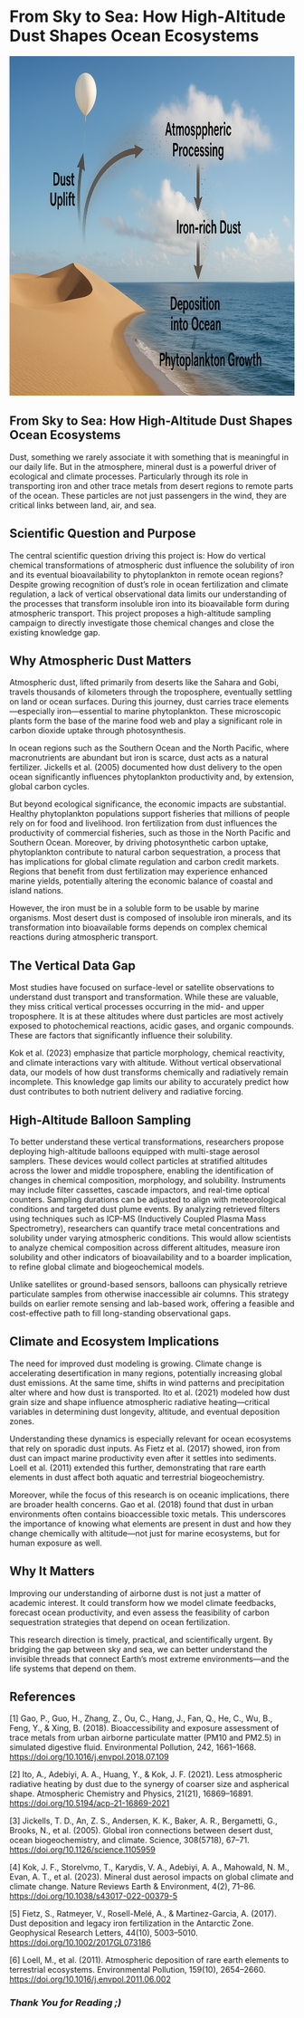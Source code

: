 # From Sky to Sea: How High-Altitude Dust Shapes Ocean Ecosystems

<img src="NSF_FeDUST_balloon.png" height="600" width="600">


## From Sky to Sea: How High-Altitude Dust Shapes Ocean Ecosystems

Dust, something we rarely associate it with something that is meaningful in our daily life. But in the atmosphere, mineral dust is a powerful driver of ecological and climate processes. Particularly through its role in transporting iron and other trace metals from desert regions to remote parts of the ocean. These particles are not just passengers in the wind, they are critical links between land, air, and sea.

## Scientific Question and Purpose

The central scientific question driving this project is: How do vertical chemical transformations of atmospheric dust influence the solubility of iron and its eventual bioavailability to phytoplankton in remote ocean regions? Despite growing recognition of dust’s role in ocean fertilization and climate regulation, a lack of vertical observational data limits our understanding of the processes that transform insoluble iron into its bioavailable form during atmospheric transport. This project proposes a high-altitude sampling campaign to directly investigate those chemical changes and close the existing knowledge gap.

## Why Atmospheric Dust Matters

Atmospheric dust, lifted primarily from deserts like the Sahara and Gobi, travels thousands of kilometers through the troposphere, eventually settling on land or ocean surfaces. During this journey, dust carries trace elements—especially iron—essential to marine phytoplankton. These microscopic plants form the base of the marine food web and play a significant role in carbon dioxide uptake through photosynthesis.

In ocean regions such as the Southern Ocean and the North Pacific, where macronutrients are abundant but iron is scarce, dust acts as a natural fertilizer. Jickells et al. (2005) documented how dust delivery to the open ocean significantly influences phytoplankton productivity and, by extension, global carbon cycles.

But beyond ecological significance, the economic impacts are substantial. Healthy phytoplankton populations support fisheries that millions of people rely on for food and livelihood. Iron fertilization from dust influences the productivity of commercial fisheries, such as those in the North Pacific and Southern Ocean. Moreover, by driving photosynthetic carbon uptake, phytoplankton contribute to natural carbon sequestration, a process that has implications for global climate regulation and carbon credit markets. Regions that benefit from dust fertilization may experience enhanced marine yields, potentially altering the economic balance of coastal and island nations.

However, the iron must be in a soluble form to be usable by marine organisms. Most desert dust is composed of insoluble iron minerals, and its transformation into bioavailable forms depends on complex chemical reactions during atmospheric transport.

  
## The Vertical Data Gap

Most studies have focused on surface-level or satellite observations to understand dust transport and transformation. While these are valuable, they miss critical vertical processes occurring in the mid- and upper troposphere. It is at these altitudes where dust particles are most actively exposed to photochemical reactions, acidic gases, and organic compounds. These are factors that significantly influence their solubility.

Kok et al. (2023) emphasize that particle morphology, chemical reactivity, and climate interactions vary with altitude. Without vertical observational data, our models of how dust transforms chemically and radiatively remain incomplete. This knowledge gap limits our ability to accurately predict how dust contributes to both nutrient delivery and radiative forcing.


## High-Altitude Balloon Sampling 

To better understand these vertical transformations, researchers propose deploying high-altitude balloons equipped with multi-stage aerosol samplers. These devices would collect particles at stratified altitudes across the lower and middle troposphere, enabling the identification of changes in chemical composition, morphology, and solubility. Instruments may include filter cassettes, cascade impactors, and real-time optical counters. Sampling durations can be adjusted to align with meteorological conditions and targeted dust plume events. By analyzing retrieved filters using techniques such as ICP-MS (Inductively Coupled Plasma Mass Spectrometry), researchers can quantify trace metal concentrations and solubility under varying atmospheric conditions. This would allow scientists to analyze chemical composition across different altitudes, measure iron solubility and other indicators of bioavailability and to a boarder implication, to refine global climate and biogeochemical models.

Unlike satellites or ground-based sensors, balloons can physically retrieve particulate samples from otherwise inaccessible air columns. This strategy builds on earlier remote sensing and lab-based work, offering a feasible and cost-effective path to fill long-standing observational gaps.


## Climate and Ecosystem Implications

The need for improved dust modeling is growing. Climate change is accelerating desertification in many regions, potentially increasing global dust emissions. At the same time, shifts in wind patterns and precipitation alter where and how dust is transported. Ito et al. (2021) modeled how dust grain size and shape influence atmospheric radiative heating—critical variables in determining dust longevity, altitude, and eventual deposition zones.

Understanding these dynamics is especially relevant for ocean ecosystems that rely on sporadic dust inputs. As Fietz et al. (2017) showed, iron from dust can impact marine productivity even after it settles into sediments. Loell et al. (2011) extended this further, demonstrating that rare earth elements in dust affect both aquatic and terrestrial biogeochemistry.

Moreover, while the focus of this research is on oceanic implications, there are broader health concerns. Gao et al. (2018) found that dust in urban environments often contains bioaccessible toxic metals. This underscores the importance of knowing what elements are present in dust and how they change chemically with altitude—not just for marine ecosystems, but for human exposure as well.


## Why It Matters

Improving our understanding of airborne dust is not just a matter of academic interest. It could transform how we model climate feedbacks, forecast ocean productivity, and even assess the feasibility of carbon sequestration strategies that depend on ocean fertilization.

This research direction is timely, practical, and scientifically urgent. By bridging the gap between sky and sea, we can better understand the invisible threads that connect Earth’s most extreme environments—and the life systems that depend on them.




## References
[1] Gao, P., Guo, H., Zhang, Z., Ou, C., Hang, J., Fan, Q., He, C., Wu, B., Feng, Y., & Xing, B. (2018). Bioaccessibility and exposure assessment of trace metals from urban airborne particulate matter (PM10 and PM2.5) in simulated digestive fluid. Environmental Pollution, 242, 1661–1668. 
https://doi.org/10.1016/j.envpol.2018.07.109


[2] Ito, A., Adebiyi, A. A., Huang, Y., & Kok, J. F. (2021). Less atmospheric radiative heating by dust due to the synergy of coarser size and aspherical shape. Atmospheric Chemistry and Physics, 21(21), 16869–16891. 
https://doi.org/10.5194/acp-21-16869-2021


[3] Jickells, T. D., An, Z. S., Andersen, K. K., Baker, A. R., Bergametti, G., Brooks, N., et al. (2005). Global iron connections between desert dust, ocean biogeochemistry, and climate. Science, 308(5718), 67–71. 
https://doi.org/10.1126/science.1105959


[4] Kok, J. F., Storelvmo, T., Karydis, V. A., Adebiyi, A. A., Mahowald, N. M., Evan, A. T., et al. (2023). Mineral dust aerosol impacts on global climate and climate change. Nature Reviews Earth & Environment, 4(2), 71–86. 
https://doi.org/10.1038/s43017-022-00379-5


[5] Fietz, S., Ratmeyer, V., Rosell-Melé, A., & Martinez-Garcia, A. (2017). Dust deposition and legacy iron fertilization in the Antarctic Zone. Geophysical Research Letters, 44(10), 5003–5010. 
https://doi.org/10.1002/2017GL073186


[6] Loell, M., et al. (2011). Atmospheric deposition of rare earth elements to terrestrial ecosystems. Environmental Pollution, 159(10), 2654–2660. 
https://doi.org/10.1016/j.envpol.2011.06.002




### *Thank You for Reading ;)*

